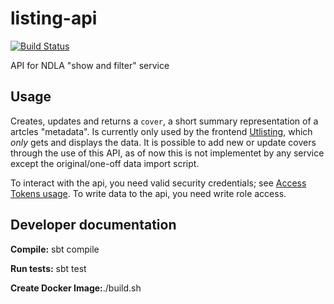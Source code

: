 # listing-api
[![Build Status](https://travis-ci.org/NDLANO/listing-api.svg?branch=master)](https://travis-ci.org/NDLANO/listing-api)

API for NDLA "show and filter" service

## Usage

Creates, updates and returns a ```cover```, a short summary representation of a artcles "metadata". Is currently only used by the frontend [Utlisting](https://listing-frontend.test.api.ndla.no/listing/betongfaget), which _only_ gets and displays the data. It is possible to add new 
or update covers through the use of this API, as of now this is not implementet by any service except 
the original/one-off data import script.


To interact with the api, you need valid security credentials; see [Access Tokens usage](https://github.com/NDLANO/auth/blob/master/README.md).
To write data to the api, you need write role access.

## Developer documentation

**Compile:** sbt compile

**Run tests:** sbt test

**Create Docker Image:**./build.sh